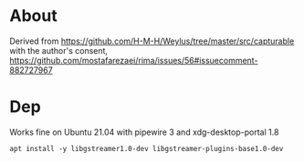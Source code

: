 # About

Derived from https://github.com/H-M-H/Weylus/tree/master/src/capturable with the author's consent, https://github.com/mostafarezaei/rima/issues/56#issuecomment-882727967 

# Dep

Works fine on Ubuntu 21.04 with pipewire 3 and xdg-desktop-portal 1.8

`
apt install -y libgstreamer1.0-dev libgstreamer-plugins-base1.0-dev
`
